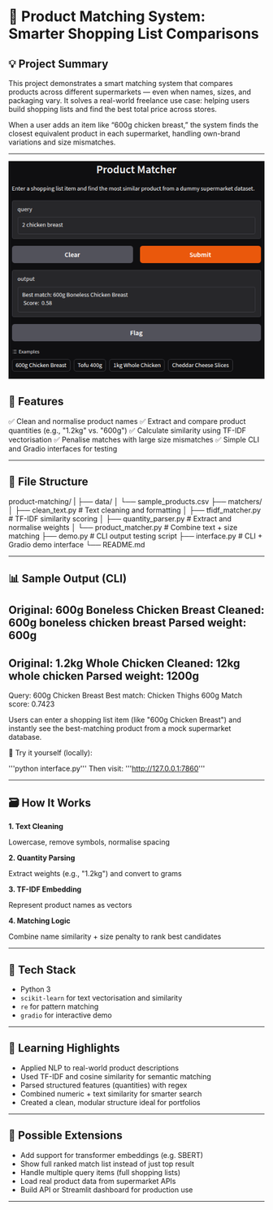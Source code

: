 # 🛒 Product Matching System: Smarter Shopping List Comparisons

## 💡 Project Summary

This project demonstrates a smart matching system that compares products across different supermarkets — even when names, sizes, and packaging vary. It solves a real-world freelance use case: helping users build shopping lists and find the best total price across stores.

When a user adds an item like “600g chicken breast,” the system finds the closest equivalent product in each supermarket, handling own-brand variations and size mismatches.

---

![Interface](assets/Screenshot-Interface.png)

## 🚀 Features

✅ Clean and normalise product names
✅ Extract and compare product quantities (e.g., "1.2kg" vs. "600g")
✅ Calculate similarity using TF-IDF vectorisation
✅ Penalise matches with large size mismatches
✅ Simple CLI and Gradio interfaces for testing

---

## 📂 File Structure
product-matching/
|
├── data/
│   └── sample_products.csv
├── matchers/
│   ├── clean_text.py          # Text cleaning and formatting
│   ├── tfidf_matcher.py       # TF-IDF similarity scoring
│   ├── quantity_parser.py     # Extract and normalise weights
│   └── product_matcher.py     # Combine text + size matching
├── demo.py                    # CLI output testing script
├── interface.py               # CLI + Gradio demo interface
└── README.md

---

## 📊 Sample Output (CLI)

Original:      600g Boneless Chicken Breast
Cleaned:       600g boneless chicken breast
Parsed weight: 600g
----------------------------------------
Original:      1.2kg Whole Chicken
Cleaned:       12kg whole chicken
Parsed weight: 1200g
----------------------------------------
Query:        600g Chicken Breast
Best match:   Chicken Thighs 600g
Match score:  0.7423

Users can enter a shopping list item (like "600g Chicken Breast") and instantly see the best-matching product from a mock supermarket database.

🧪 Try it yourself (locally):

'''python interface.py'''
Then visit: '''http://127.0.0.1:7860'''

---

## 🗃️ How It Works

**1. Text Cleaning**

Lowercase, remove symbols, normalise spacing

**2. Quantity Parsing**

Extract weights (e.g., "1.2kg") and convert to grams

**3. TF-IDF Embedding**

Represent product names as vectors

**4. Matching Logic**

Combine name similarity + size penalty to rank best candidates

---

## 🔧 Tech Stack

- Python 3
- `scikit-learn` for text vectorisation and similarity
- `re` for pattern matching
- `gradio` for interactive demo

---

## 🧠 Learning Highlights

- Applied NLP to real-world product descriptions
- Used TF-IDF and cosine similarity for semantic matching
- Parsed structured features (quantities) with regex
- Combined numeric + text similarity for smarter search
- Created a clean, modular structure ideal for portfolios

---

## 🧩 Possible Extensions

- Add support for transformer embeddings (e.g. SBERT)
- Show full ranked match list instead of just top result
- Handle multiple query items (full shopping lists)
- Load real product data from supermarket APIs
- Build API or Streamlit dashboard for production use

---

